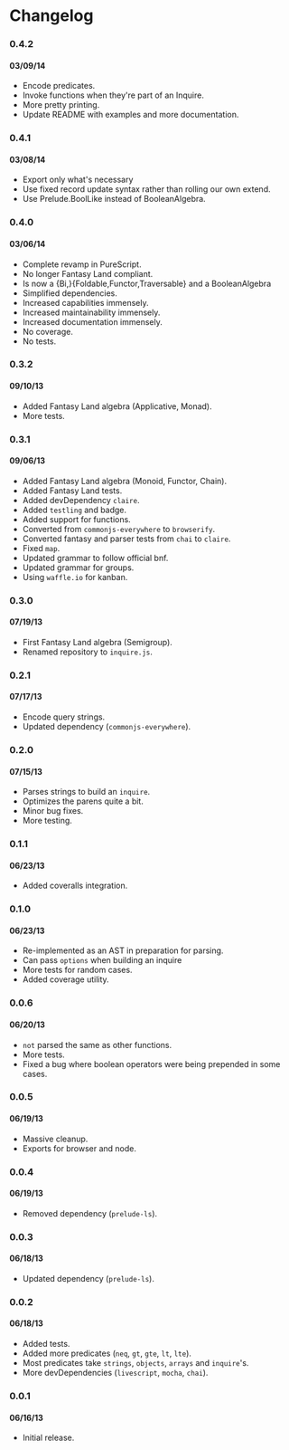 # Changelog

### 0.4.2
#### 03/09/14
- Encode predicates.
- Invoke functions when they're part of an Inquire.
- More pretty printing.
- Update README with examples and more documentation.

### 0.4.1
#### 03/08/14
- Export only what's necessary
- Use fixed record update syntax rather than rolling our own extend.
- Use Prelude.BoolLike instead of BooleanAlgebra.

### 0.4.0
#### 03/06/14
- Complete revamp in PureScript.
- No longer Fantasy Land compliant.
- Is now a {Bi,}{Foldable,Functor,Traversable} and a BooleanAlgebra
- Simplified dependencies.
- Increased capabilities immensely.
- Increased maintainability immensely.
- Increased documentation immensely.
- No coverage.
- No tests.

### 0.3.2
#### 09/10/13
- Added Fantasy Land algebra (Applicative, Monad).
- More tests.

### 0.3.1
#### 09/06/13
- Added Fantasy Land algebra (Monoid, Functor, Chain).
- Added Fantasy Land tests.
- Added devDependency `claire`.
- Added `testling` and badge.
- Added support for functions.
- Converted from `commonjs-everywhere` to `browserify`.
- Converted fantasy and parser tests from `chai` to `claire`.
- Fixed `map`.
- Updated grammar to follow official bnf.
- Updated grammar for groups.
- Using `waffle.io` for kanban.

### 0.3.0
#### 07/19/13
- First Fantasy Land algebra (Semigroup).
- Renamed repository to `inquire.js`.

### 0.2.1
#### 07/17/13
- Encode query strings.
- Updated dependency (`commonjs-everywhere`).

### 0.2.0
#### 07/15/13
- Parses strings to build an `inquire`.
- Optimizes the parens quite a bit.
- Minor bug fixes.
- More testing.

### 0.1.1
#### 06/23/13
- Added coveralls integration.

### 0.1.0
#### 06/23/13
- Re-implemented as an AST in preparation for parsing.
- Can pass `options` when building an inquire
- More tests for random cases.
- Added coverage utility.

### 0.0.6
#### 06/20/13
- `not` parsed the same as other functions.
- More tests.
- Fixed a bug where boolean operators were being prepended in some cases.

### 0.0.5
#### 06/19/13
- Massive cleanup.
- Exports for browser and node.

### 0.0.4
#### 06/19/13
- Removed dependency (`prelude-ls`).

### 0.0.3
#### 06/18/13
- Updated dependency (`prelude-ls`).

### 0.0.2
#### 06/18/13
- Added tests.
- Added more predicates (`neq`, `gt`, `gte`, `lt`, `lte`).
- Most predicates take `strings`, `objects`, `arrays` and `inquire`'s.
- More devDependencies (`livescript`, `mocha`, `chai`).

### 0.0.1
#### 06/16/13
- Initial release.
